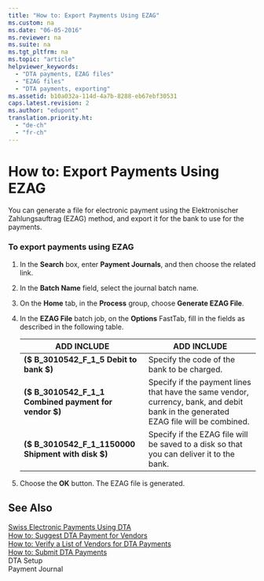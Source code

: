 ```yaml
---
title: "How to: Export Payments Using EZAG"
ms.custom: na
ms.date: "06-05-2016"
ms.reviewer: na
ms.suite: na
ms.tgt_pltfrm: na
ms.topic: "article"
helpviewer_keywords: 
  - "DTA payments, EZAG files"
  - "EZAG files"
  - "DTA payments, exporting"
ms.assetid: b10a032a-114d-4a7b-8288-eb67ebf30531
caps.latest.revision: 2
ms.author: "edupont"
translation.priority.ht: 
  - "de-ch"
  - "fr-ch"
---
```

# How to: Export Payments Using EZAG
You can generate a file for electronic payment using the Elektronischer Zahlungsauftrag \(EZAG\) method, and export it for the bank to use for the payments.  
  
### To export payments using EZAG  
  
1.  In the **Search** box, enter **Payment Journals**, and then choose the related link.  
  
2.  In the **Batch Name** field, select the journal batch name.  
  
3.  On the **Home** tab, in the **Process** group, choose **Generate EZAG File**.  
  
4.  In the **EZAG File** batch job, on the **Options** FastTab, fill in the fields as described in the following table.  
  
    |ADD INCLUDE<!--[!INCLUDE[bp_tablefield](../../ApplicationDesign/includes/bp_tablefield_md.md)]-->|ADD INCLUDE<!--[!INCLUDE[bp_tabledescription](../../ApplicationDesign/includes/bp_tabledescription_md.md)]-->|  
    |---------------------------------|---------------------------------------|  
    |**\($ B\_3010542\_F\_1\_5 Debit to bank $\)**|Specify the code of the bank to be charged.|  
    |**\($ B\_3010542\_F\_1\_1 Combined payment for vendor $\)**|Specify if the payment lines that have the same vendor, currency, bank, and debit bank in the generated EZAG file will be combined.|  
    |**\($ B\_3010542\_F\_1\_1150000 Shipment with disk $\)**|Specify if the EZAG file will be saved to a disk so that you can deliver it to the bank.|  
  
5.  Choose the **OK** button. The EZAG file is generated.  
  
## See Also  
 [Swiss Electronic Payments Using DTA](../../LocalFunctionalityForMicrosoftDynamicsNav2016/Switzerland/swiss-electronic-payments-using-dta.md)   
 [How to: Suggest DTA Payment for Vendors](../../LocalFunctionalityForMicrosoftDynamicsNav2016/Switzerland/how-to-suggest-dta-payment-for-vendors.md)   
 [How to: Verify a List of Vendors for DTA Payments](../../LocalFunctionalityForMicrosoftDynamicsNav2016/Switzerland/how-to-verify-a-list-of-vendors-for-dta-payments.md)   
 [How to: Submit DTA Payments](../../LocalFunctionalityForMicrosoftDynamicsNav2016/Switzerland/how-to-submit-dta-payments.md)   
 DTA Setup   
 Payment Journal